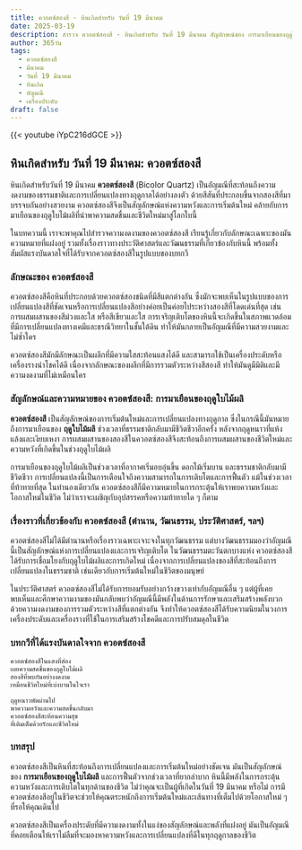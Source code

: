 ```yaml
---
title: ควอตซ์สองสี - หินเกิดสำหรับ วันที่ 19 มีนาคม
date: 2025-03-19
description: สำรวจ ควอตซ์สองสี - หินเกิดสำหรับ วันที่ 19 มีนาคม สัญลักษณ์ของ การมาเยือนของฤดูใบไม้ผลิ มาเรียนรู้ความหมายลึกซึ้งของหินพิเศษนี้
author: 365วัน
tags:
  - ควอตซ์สองสี
  - มีนาคม
  - วันที่ 19 มีนาคม
  - หินเกิด
  - อัญมณี
  - เครื่องประดับ
draft: false
---
```


{{< youtube iYpC216dGCE >}}

## หินเกิดสำหรับ วันที่ 19 มีนาคม: ควอตซ์สองสี

หินเกิดสำหรับวันที่ 19 มีนาคม **ควอตซ์สองสี** (Bicolor Quartz) เป็นอัญมณีที่สะท้อนถึงความงดงามของธรรมชาติและการเปลี่ยนแปลงทางฤดูกาลได้อย่างลงตัว ด้วยสีสันที่ประกอบขึ้นจากสองสีที่มาบรรจบกันอย่างสวยงาม ควอตซ์สองสีจึงเป็นสัญลักษณ์แห่งความหวังและการเริ่มต้นใหม่ คล้ายกับการมาเยือนของฤดูใบไม้ผลิที่นำพาความสดชื่นและชีวิตใหม่มาสู่โลกใบนี้

ในบทความนี้ เราจะพาคุณไปสำรวจความงดงามของควอตซ์สองสี เรียนรู้เกี่ยวกับลักษณะเฉพาะของมัน ความหมายที่แฝงอยู่ รวมทั้งเรื่องราวทางประวัติศาสตร์และวัฒนธรรมที่เกี่ยวข้องกับหินนี้ พร้อมทั้งสัมผัสแรงบันดาลใจที่ได้รับจากควอตซ์สองสีในรูปแบบของบทกวี

### ลักษณะของ ควอตซ์สองสี

ควอตซ์สองสีคือหินที่ประกอบด้วยควอตซ์สองชนิดที่มีสีแตกต่างกัน ซึ่งมักจะพบเห็นในรูปแบบของการเปลี่ยนแปลงสีที่ชัดเจนหรือการเปลี่ยนแปลงสีอย่างค่อยเป็นค่อยไประหว่างสองสีที่โดดเด่นที่สุด เช่น การผสมผสานของสีม่วงและใส หรือสีเขียวและใส การเจริญเติบโตของหินนี้จะเกิดขึ้นในสภาพแวดล้อมที่มีการเปลี่ยนแปลงทางเคมีและธรณีวิทยาในชั้นใต้ดิน ทำให้มันกลายเป็นอัญมณีที่มีความสวยงามและไม่ซ้ำใคร

ควอตซ์สองสีมักมีลักษณะเป็นผลึกที่มีความใสสะท้อนแสงได้ดี และสามารถใช้เป็นเครื่องประดับหรือเครื่องรางนำโชคได้ดี เนื่องจากลักษณะของผลึกที่มีการรวมตัวระหว่างสีสองสี ทำให้มันดูมีมิติและมีความงดงามที่ไม่เหมือนใคร

### สัญลักษณ์และความหมายของ ควอตซ์สองสี: การมาเยือนของฤดูใบไม้ผลิ

**ควอตซ์สองสี** เป็นสัญลักษณ์ของการเริ่มต้นใหม่และการเปลี่ยนแปลงทางฤดูกาล ซึ่งในกรณีนี้มันหมายถึงการมาเยือนของ **ฤดูใบไม้ผลิ** ช่วงเวลาที่ธรรมชาติกลับมามีชีวิตชีวาอีกครั้ง หลังจากฤดูหนาวที่แห้งแล้งและเงียบเหงา การผสมผสานของสองสีในควอตซ์สองสีจึงสะท้อนถึงการผสมผสานของชีวิตใหม่และความหวังที่เกิดขึ้นในช่วงฤดูใบไม้ผลิ

การมาเยือนของฤดูใบไม้ผลิเป็นช่วงเวลาที่อากาศเริ่มอบอุ่นขึ้น ดอกไม้เริ่มบาน และธรรมชาติกลับมามีชีวิตชีวา การเปลี่ยนแปลงนี้เป็นการเตือนใจถึงความสามารถในการเติบโตและการฟื้นตัว แม้ในช่วงเวลาที่ท้าทายที่สุด ในทำนองเดียวกัน ควอตซ์สองสีก็มีความหมายในการกระตุ้นให้เราพบความหวังและโอกาสใหม่ในชีวิต ไม่ว่าเราจะเผชิญกับอุปสรรคหรือความท้าทายใด ๆ ก็ตาม

### เรื่องราวที่เกี่ยวข้องกับ ควอตซ์สองสี (ตำนาน, วัฒนธรรม, ประวัติศาสตร์, ฯลฯ)

ควอตซ์สองสีไม่ได้มีตำนานหรือเรื่องราวเฉพาะเจาะจงในทุกวัฒนธรรม แต่บางวัฒนธรรมมองว่าอัญมณีนี้เป็นสัญลักษณ์แห่งการเปลี่ยนแปลงและการเจริญเติบโต ในวัฒนธรรมตะวันตกบางแห่ง ควอตซ์สองสีได้รับการเชื่อมโยงกับฤดูใบไม้ผลิและการเกิดใหม่ เนื่องจากการเปลี่ยนแปลงของสีที่สะท้อนถึงการเปลี่ยนแปลงในธรรมชาติ เช่นเดียวกับการเริ่มต้นใหม่ในชีวิตของมนุษย์

ในประวัติศาสตร์ ควอตซ์สองสีไม่ได้รับการยอมรับอย่างกว้างขวางเท่ากับอัญมณีอื่น ๆ แต่ผู้ที่เคยพบเห็นและศึกษาความงามของมันกลับพบว่าอัญมณีนี้มีพลังในด้านการรักษาและเสริมสร้างพลังบวก ด้วยความงดงามของการรวมตัวระหว่างสีที่แตกต่างกัน จึงทำให้ควอตซ์สองสีได้รับความนิยมในวงการเครื่องประดับและเครื่องรางที่ใช้ในการเสริมสร้างโชคดีและการปรับสมดุลในชีวิต

### บทกวีที่ได้แรงบันดาลใจจาก ควอตซ์สองสี

```
ควอตซ์สองสีในแสงที่ส่อง
เผยความสดชื่นของฤดูใบไม้ผลิ
สองสีที่พบกันอย่างงดงาม
เหมือนชีวิตใหม่ที่เบ่งบานในใจเรา

ฤดูหนาวพัดผ่านไป
พาความหวังและความสดชื่นกลับมา
ควอตซ์สองสีสะท้อนความสุข
ที่เติมเต็มด้วยรักและชีวิตใหม่
```

### บทสรุป

ควอตซ์สองสีเป็นหินที่สะท้อนถึงการเปลี่ยนแปลงและการเริ่มต้นใหม่อย่างชัดเจน มันเป็นสัญลักษณ์ของ **การมาเยือนของฤดูใบไม้ผลิ** และการฟื้นตัวจากช่วงเวลาที่ยากลำบาก หินนี้มีพลังในการกระตุ้นความหวังและการเติบโตในทุกด้านของชีวิต ไม่ว่าคุณจะเป็นผู้ที่เกิดในวันที่ 19 มีนาคม หรือไม่ การมีควอตซ์สองสีอยู่ในชีวิตจะช่วยให้คุณตระหนักถึงการเริ่มต้นใหม่และเส้นทางที่เต็มไปด้วยโอกาสใหม่ ๆ ที่รอให้คุณเดินไป

ควอตซ์สองสีเป็นเครื่องประดับที่มีความงดงามทั้งในแง่ของสัญลักษณ์และพลังที่แฝงอยู่ มันเป็นอัญมณีที่คอยเตือนให้เราไม่ลืมที่จะมองหาความหวังและการเปลี่ยนแปลงที่ดีในทุกฤดูกาลของชีวิต